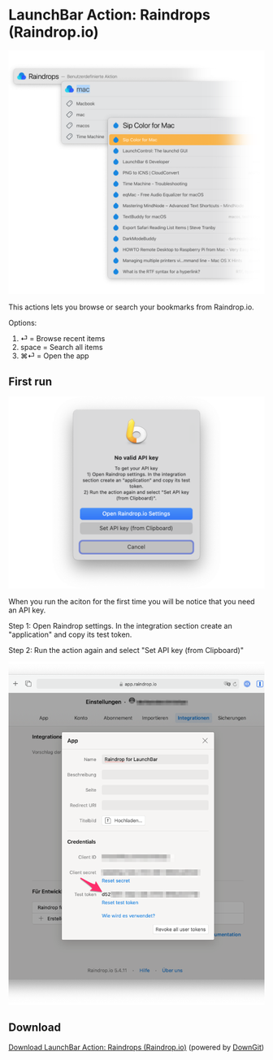 # LaunchBar Action: Raindrops (Raindrop.io)
 
<img src="action.png" width="600"/> 
 
This actions lets you browse or search your bookmarks from Raindrop.io.

Options:

1. ⏎ = Browse recent items
2. space = Search all items
3. ⌘⏎ = Open the app 

## First run
<img src="setapi.png" width="600"/> 

When you run the aciton for the first time you will be notice that you need an API key. 

Step 1: Open Raindrop settings. In the integration section create an "application" and copy its test token. 

Step 2: Run the action again and select "Set API key (from Clipboard)"

<img src="setapi_02.png" width="600"/> 

## Download

[Download LaunchBar Action: Raindrops (Raindrop.io)](https://minhaskamal.github.io/DownGit/#/home?url=https://github.com/Ptujec/LaunchBar/tree/master/Raindrops-Action) (powered by [DownGit](https://github.com/MinhasKamal/DownGit))